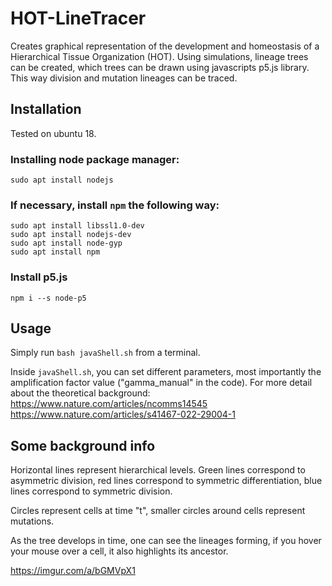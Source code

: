 # HOT-LineTracer
Creates graphical representation of the development and homeostasis of a Hierarchical Tissue Organization (HOT).
Using simulations, lineage trees can be created, which trees can be drawn using javascripts p5.js library.
This way division and mutation lineages can be traced.

## Installation
Tested on ubuntu 18.

### Installing node package manager:
`sudo apt install nodejs`
### If necessary, install `npm` the following way:
```
sudo apt install libssl1.0-dev
sudo apt install nodejs-dev
sudo apt install node-gyp
sudo apt install npm
```
### Install p5.js
`npm i --s node-p5`

## Usage

Simply run `bash javaShell.sh` from a terminal.

Inside `javaShell.sh`, you can set different parameters,
most importantly the amplification factor value ("gamma_manual" in the code).
For more detail about the theoretical background: 
https://www.nature.com/articles/ncomms14545
https://www.nature.com/articles/s41467-022-29004-1

## Some background info
Horizontal lines represent hierarchical levels.
Green lines correspond to asymmetric division,
red lines correspond to symmetric differentiation,
blue lines correspond to symmetric division.

Circles represent cells at time "t", smaller circles around cells represent mutations.

As the tree develops in time, one can see the lineages forming,
if you hover your mouse over a cell, it also highlights its ancestor.

https://imgur.com/a/bGMVpX1
